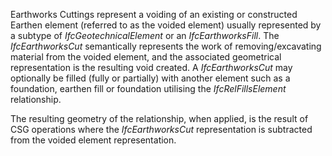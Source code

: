 Earthworks Cuttings represent a voiding of an existing or constructed Earthen element (referred to as the voided element)  usually represented by a subtype of _IfcGeotechnicalElement_ or an _IfcEarthworksFill_. The _IfcEarthworksCut_ semantically represents the work of removing/excavating material from the voided element, and the associated geometrical representation is the resulting void created. A _IfcEarthworksCut_ may optionally be filled (fully or partially) with another element such as a foundation, earthen fill or foundation utilising the _IfcRelFillsElement_ relationship.

The resulting geometry of the relationship, when applied, is the result of CSG operations where the _IfcEarthworksCut_ representation is subtracted from the voided element representation.
